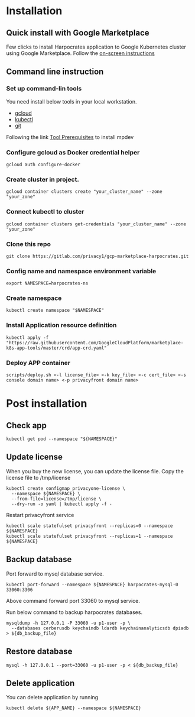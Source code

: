 # Installation

## Quick install with Google Marketplace
Few clicks to install Harpocrates application to Google Kubernetes cluster using Google Marketplace.
Follow the [on-screen instructions](https://console.cloud.google.com/kubernetes/application/europe-north1-a/p1-harpocrates/harpocrates-ns/harpocrates?filter=solution-type:k8s&q=harpocrates&subtask=details&subtaskValue=privacy1-ab-public%2Fharpocrates&project=privacy1-ab-public&subtaskIndex=3)


## Command line instruction

### Set up command-lin tools

You need install below tools in your local workstation.

-   [gcloud](https://cloud.google.com/sdk/gcloud/)
-   [kubectl](https://kubernetes.io/docs/reference/kubectl/overview/)
-   [git](https://git-scm.com/book/en/v2/Getting-Started-Installing-Git)

Following the link [Tool Prerequisites](https://github.com/GoogleCloudPlatform/marketplace-k8s-app-tools/blob/master/docs/tool-prerequisites.md)
to install mpdev

### Configure gcloud as Docker credential helper
```
gcloud auth configure-docker
```

### Create cluster in project.
```
gcloud container clusters create "your_cluster_name" --zone "your_zone"
```

### Connect kubectl to cluster
```
gcloud container clusters get-credentials "your_cluster_name" --zone "your_zone"
```

### Clone this repo
```
git clone https://gitlab.com/privacy1/gcp-marketplace-harpocrates.git
```

### Config name and namespace environment variable
```
export NAMESPACE=harpocrates-ns
```

### Create namespace
```
kubectl create namespace "$NAMESPACE"
```

### Install Application resource definition
```
kubectl apply -f "https://raw.githubusercontent.com/GoogleCloudPlatform/marketplace-k8s-app-tools/master/crd/app-crd.yaml"
```

### Deploy APP container
```
scripts/deploy.sh <-l license_file> <-k key_file> <-c cert_file> <-s console domain name> <-p privacyfront domain name>
```

# Post installation

## Check app
```
kubectl get pod --namespace "${NAMESPACE}"
```

## Update license

When you buy the new license, you can update the license file. Copy the license file to /tmp/license

```
kubectl create configmap privacyone-license \
  --namespace ${NAMESPACE} \
  --from-file=license=/tmp/license \
  --dry-run -o yaml | kubectl apply -f -
```
Restart privacyfront service

```
kubectl scale statefulset privacyfront --replicas=0 --namespace ${NAMESPACE}
kubectl scale statefulset privacyfront --replicas=1 --namespace ${NAMESPACE}
```

## Backup database
Port forward to mysql database service.
```
kubectl port-forward --namespace ${NAMESPACE} harpocrates-mysql-0 33060:3306
```
Above command forward port 33060 to mysql service.

Run below command to backup harpocrates databases.
```
mysqldump -h 127.0.0.1 -P 33060 -u p1-user -p \
  --databases cerberusdb keychaindb ldardb keychainanalyticsdb dpiadb > ${db_backup_file}
```

## Restore database
```
mysql -h 127.0.0.1 --port=33060 -u p1-user -p < ${db_backup_file}
```

## Delete application
You can delete application by running
```
kubectl delete ${APP_NAME} --namespace ${NAMESPACE}
```